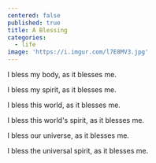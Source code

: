 ```yaml
---
centered: false
published: true
title: A Blessing
categories:
  - life
image: 'https://i.imgur.com/l7E8MV3.jpg'
---
```

I bless my body,
as it blesses me.

I bless my spirit,
as it blesses me.

I bless this world,
as it blesses me.

I bless this world's spirit,
as it blesses me.

I bless our universe,
as it blesses me.

I bless the universal spirit,
as it blesses me.





